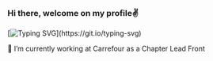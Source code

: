 ### Hi there, welcome on my profile✌️

[![Typing SVG](https://readme-typing-svg.herokuapp.com?font=Fira+Code&size=14&pause=1000&color=336767&vCenter=true&random=false&width=435&lines=Alexandre+Mog%C3%A8re+(heristop);Full+Stack%3A;JS%3A+Vue%2C+React%2C+Node...;PHP%3A+Symfony%2C+Laravel...)](https://git.io/typing-svg)

 👯 I’m currently working at Carrefour as a Chapter Lead Front

<!--
<br />

<img src="https://github-readme-stats.vercel.app/api/top-langs/?username=heristop" />

**heristop/heristop** is a ✨ _special_ ✨ repository because its `README.md` (this file) appears on your GitHub profile.

Here are some ideas to get you started:

- 🔭 I’m currently working on ...
- 🌱 I’m currently learning ...
- 👯 I’m looking to collaborate on ...
- 🤔 I’m looking for help with ...
- 💬 Ask me about ...
- 📫 How to reach me: ...
- 😄 Pronouns: ...
- ⚡ Fun fact: ...
-->
